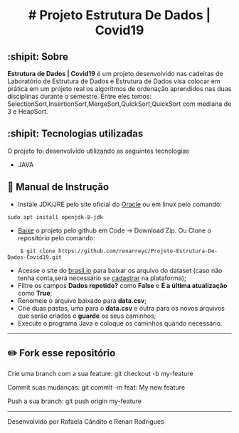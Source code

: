 <h1 align="center">
# Projeto Estrutura De Dados | Covid19
</h1>

## :shipit:  Sobre
**Estrutura de Dados | Covid19** é um projeto desenvolvido nas cadeiras de Laboratório de Estrutura de Dados e Estrutura de Dados visa colocar em prática em um projeto real os algoritmos de ordenação aprendidos nas duas disciplinas durante o semestre. Entre eles temos: SelectionSort,InsertionSort,MergeSort,QuickSort,QuickSort com mediana de 3 e HeapSort.   

## :shipit:  Tecnologias utilizadas
O projeto foi desenvolvido utilizando as seguintes tecnologias

- JAVA

## :book: Manual de Instrução

- Instale JDK/JRE pelo site oficial do [Oracle](https://www.oracle.com/br/java/technologies/javase/javase-jdk8-downloads.html) ou em linux pelo comando: 
```  
sudo apt install openjdk-8-jdk
```
- [Baixe](https://github.com/renanreyc/Projeto-Estrutura-De-Dados-Covid19) o projeto pelo github em Code -> Download Zip. Ou  Clone o repositório pelo comando:
```
    $ git clone https://github.com/renanreyc/Projeto-Estrutura-De-Dados-Covid19.git
```
- Acesse o site do [brasil.io](https://brasil.io/dataset/covid19/caso_full/?search=&epidemiological_week=&date=&order_for_place=&state=&city=&city_ibge_code=&place_type=&last_available_date=&is_last=True&is_repeated=False) para baixar os arquivo do dataset (caso não tenha conta,será necessário se [cadastrar](https://brasil.io/auth/entrar/) na plataforma);
- Filtre os campos **Dados repetido?** como **False** e **É a última atualização** como **True**;
- Renomeie o arquivo baixado para **data.csv**;
- Crie duas pastas, uma para o **data.csv** e outra para os novos arquivos que serão criados e **guarde** os seus caminhos;
- Execute o programa Java e coloque os caminhos quando necessário.


---

## :pencil2:  Fork esse repositório

Crie uma branch com a sua feature: git checkout -b my-feature

Commit suas mudanças: git commit -m feat: My new feature

Push a sua branch: git push origin my-feature

---

Desenvolvido  por Rafaela Cândito e Renan Rodrigues 
